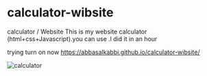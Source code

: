 # calculator-wibsite


calculator / Website This is my website calculator (html+css+Javascript).you can use .l did it in an hour 

trying turn on now  https://abbasalkabbi.github.io/calculator-wibsite/


![calculator](https://user-images.githubusercontent.com/75854041/113207161-f4757000-9278-11eb-8ab1-5b63b7ef9883.png)

